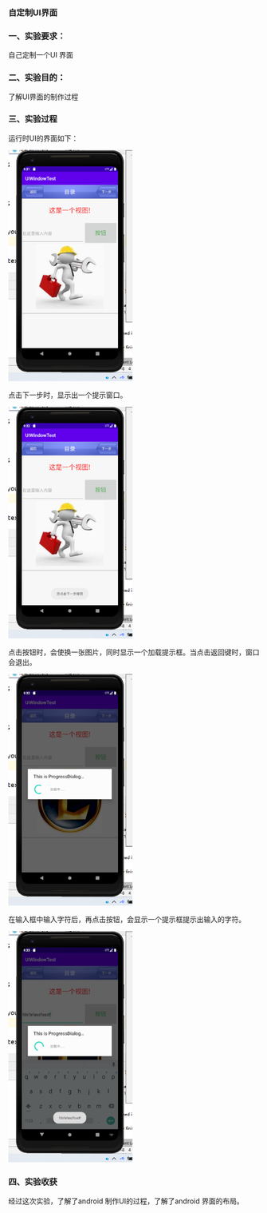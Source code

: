 ### 自定制UI界面

### 一、实验要求：

自己定制一个UI 界面

### 二、实验目的：

了解UI界面的制作过程

### 三、实验过程

运行时UI的界面如下：

<img src="../image/image-20201003173200498.png" alt="image-20201003173200498" style="zoom:67%;" />

点击下一步时，显示出一个提示窗口。

<img src="../image/image-20201003173224049.png" alt="image-20201003173224049" style="zoom:67%;" />

点击按钮时，会使换一张图片，同时显示一个加载提示框。当点击返回键时，窗口会退出。

<img src="../image/image-20201003173302416.png" alt="image-20201003173302416" style="zoom:67%;" />

在输入框中输入字符后，再点击按钮，会显示一个提示框提示出输入的字符。

<img src="../image/image-20201003173404039.png" alt="image-20201003173404039" style="zoom:67%;" />

### 四、实验收获

经过这次实验，了解了android 制作UI的过程，了解了android 界面的布局。